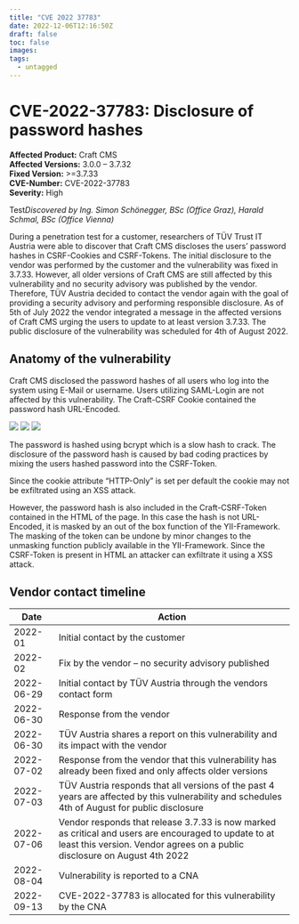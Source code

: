 ```yaml
---
title: "CVE 2022 37783"
date: 2022-12-06T12:16:50Z
draft: false
toc: false
images:
tags:
  - untagged
---
```

# CVE-2022-37783: Disclosure of password hashes
**Affected Product:** Craft CMS  
**Affected Versions:** 3.0.0 – 3.7.32  
**Fixed Version:** >=3.7.33  
**CVE-Number:** CVE-2022-37783  
**Severity:** High  

Test*Discovered by Ing. Simon Schönegger, BSc (Office Graz), Harald Schmal, BSc (Office Vienna)*

During a penetration test for a customer, researchers of TÜV Trust IT Austria were able to discover that Craft CMS discloses the users’ password hashes in CSRF-Cookies and CSRF-Tokens. The initial disclosure to the vendor was performed by the customer and the vulnerability was fixed in 3.7.33. However, all older versions of Craft CMS are still affected by this vulnerability and no security advisory was published by the vendor. Therefore, TÜV Austria decided to contact the vendor again with the goal of providing a security advisory and performing responsible disclosure. As of 5th of July 2022 the vendor integrated a message in the affected versions of Craft CMS urging the users to update to at least version 3.7.33. The public disclosure of the vulnerability was scheduled for 4th of August 2022.

## Anatomy of the vulnerability
Craft CMS disclosed the password hashes of all users who log into the system using E-Mail or username. Users utilizing SAML-Login are not affected by this vulnerability. The Craft-CSRF Cookie contained the password hash URL-Encoded.

![](../images/console.png)
![](../images/decoded.png)
![](../images/realHash.png)

The password is hashed using bcrypt which is a slow hash to crack. The disclosure of the password hash is caused by bad coding practices by mixing the users hashed password into the CSRF-Token.

Since the cookie attribute “HTTP-Only” is set per default the cookie may not be exfiltrated using an XSS attack.

However, the password hash is also included in the Craft-CSRF-Token contained in the HTML of the page. In this case the hash is not URL-Encoded, it is masked by an out of the box function of the YII-Framework.  The masking of the token can be undone by minor changes to the unmasking function publicly available in the YII-Framework. Since the CSRF-Token is present in HTML an attacker can exfiltrate it using a XSS attack.

## Vendor contact timeline 
| Date       | Action                                                                                                                                                                             |
|------------|------------------------------------------------------------------------------------------------------------------------------------------------------------------------------------|
| 2022-01    | Initial contact by the customer                                                                                                                                                    |
| 2022-02    | Fix by the vendor – no security advisory published                                                                                                                                 |
| 2022-06-29 | Initial contact by TÜV Austria through the vendors contact form                                                                                                                    |
| 2022-06-30 | Response from the vendor                                                                                                                                                           |
| 2022-06-30 | TÜV Austria shares a report on this vulnerability and its impact with the vendor                                                                                                   |
| 2022-07-02 | Response from the vendor that this vulnerability has already been fixed and only affects older versions                                                                            |
| 2022-07-03 | TÜV Austria responds that all versions of the past 4 years are affected by this vulnerability and schedules 4th of August for public disclosure                                    |
| 2022-07-06 | Vendor responds that release 3.7.33 is now marked as critical and users are encouraged to update to at least this version. Vendor agrees on a public disclosure on August 4th 2022 |
| 2022-08-04 | Vulnerability is reported to a CNA                                                                                                                                                 |
| 2022-09-13 | CVE-2022-37783 is allocated for this vulnerability by the CNA                                                                                                                      |
